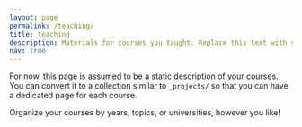 ```yaml
---
layout: page
permalink: /teaching/
title: teaching
description: Materials for courses you taught. Replace this text with your description.
nav: true
---
```


For now, this page is assumed to be a static description of your courses. You can convert it to a collection similar to `_projects/`
so that you can have a dedicated page for each course.

Organize your courses by years, topics, or universities, however you like!
